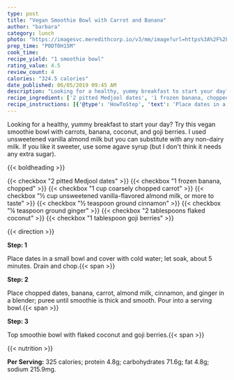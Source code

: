 ```yaml
---
type: post
title: "Vegan Smoothie Bowl with Carrot and Banana"
author: "barbara"
category: lunch
photo: "https://imagesvc.meredithcorp.io/v3/mm/image?url=https%3A%2F%2Fimages.media-allrecipes.com%2Fuserphotos%2F3314834.jpg"
prep_time: "P0DT0H15M"
cook_time: 
recipe_yield: "1 smoothie bowl"
rating_value: 4.5
review_count: 4
calories: "324.5 calories"
date_published: 06/05/2019 09:45 AM
description: "Looking for a healthy, yummy breakfast to start your day? Try this vegan smoothie bowl with carrots, banana, coconut, and goji berries. I used unsweetened vanilla almond milk but you can substitute with any non-dairy milk. If you like it sweeter, use some agave syrup (but I don't think it needs any extra sugar)."
recipe_ingredient: ['2 pitted Medjool dates', '1 frozen banana, chopped', '1 cup coarsely chopped carrot', '½ cup unsweetened vanilla-flavored almond milk, or more to taste', '½ teaspoon ground cinnamon', '¼ teaspoon ground ginger', '2 tablespoons flaked coconut', '1 tablespoon goji berries']
recipe_instructions: [{'@type': 'HowToStep', 'text': 'Place dates in a small bowl and cover with cold water; let soak, about 5 minutes. Drain and chop.\n'}, {'@type': 'HowToStep', 'text': 'Place chopped dates, banana, carrot, almond milk, cinnamon, and ginger in a blender; puree until smoothie is thick and smooth. Pour into a serving bowl.\n'}, {'@type': 'HowToStep', 'text': 'Top smoothie bowl with flaked coconut and goji berries.\n'}]
---
```


Looking for a healthy, yummy breakfast to start your day? Try this vegan smoothie bowl with carrots, banana, coconut, and goji berries. I used unsweetened vanilla almond milk but you can substitute with any non-dairy milk. If you like it sweeter, use some agave syrup (but I don't think it needs any extra sugar). 

{{< boldheading >}}

{{< checkbox "2  pitted Medjool dates" >}}
{{< checkbox "1  frozen banana, chopped" >}}
{{< checkbox "1 cup coarsely chopped carrot" >}}
{{< checkbox "½ cup unsweetened vanilla-flavored almond milk, or more to taste" >}}
{{< checkbox "½ teaspoon ground cinnamon" >}}
{{< checkbox "¼ teaspoon ground ginger" >}}
{{< checkbox "2 tablespoons flaked coconut" >}}
{{< checkbox "1 tablespoon goji berries" >}}


{{< direction >}}

**Step: 1**

Place dates in a small bowl and cover with cold water; let soak, about 5 minutes. Drain and chop.{{< span >}}

**Step: 2**

Place chopped dates, banana, carrot, almond milk, cinnamon, and ginger in a blender; puree until smoothie is thick and smooth. Pour into a serving bowl.{{< span >}}

**Step: 3**

Top smoothie bowl with flaked coconut and goji berries.{{< span >}}

{{< nutrition >}}

**Per Serving:** 325 calories; protein 4.8g; carbohydrates 71.6g; fat 4.8g; sodium 215.9mg.